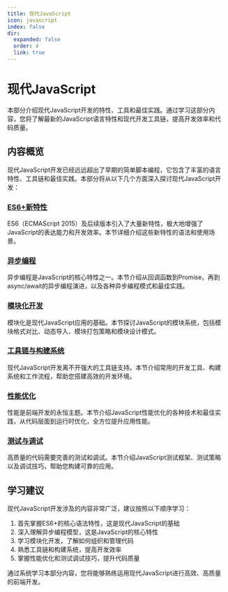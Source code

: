 ```yaml
---
title: 现代JavaScript
icon: javascript
index: false
dir:
  expanded: false
  order: 4
  link: true
---
```


# 现代JavaScript

本部分介绍现代JavaScript开发的特性、工具和最佳实践。通过学习这部分内容，您将了解最新的JavaScript语言特性和现代开发工具链，提高开发效率和代码质量。

## 内容概览

现代JavaScript开发已经远远超出了早期的简单脚本编程，它包含了丰富的语言特性、工具链和最佳实践。本部分将从以下几个方面深入探讨现代JavaScript开发：

### [ES6+新特性](./4.1-ES6+新特性/README.md)

ES6（ECMAScript 2015）及后续版本引入了大量新特性，极大地增强了JavaScript的表达能力和开发效率。本节详细介绍这些新特性的语法和使用场景。

### [异步编程](./4.2-异步编程/README.md)

异步编程是JavaScript的核心特性之一。本节介绍从回调函数到Promise，再到async/await的异步编程演进，以及各种异步编程模式和最佳实践。

### [模块化开发](./4.3-模块化开发/README.md)

模块化是现代JavaScript应用的基础。本节探讨JavaScript的模块系统，包括模块格式对比、动态导入、模块打包策略和模块设计模式。

### [工具链与构建系统](./4.4-工具链与构建系统/README.md)

现代JavaScript开发离不开强大的工具链支持。本节介绍常用的开发工具、构建系统和工作流程，帮助您搭建高效的开发环境。

### [性能优化](./4.5-性能优化/README.md)

性能是前端开发的永恒主题。本节介绍JavaScript性能优化的各种技术和最佳实践，从代码层面到运行时优化，全方位提升应用性能。

### [测试与调试](./4.6-测试与调试/README.md)

高质量的代码需要完善的测试和调试。本节介绍JavaScript测试框架、测试策略以及调试技巧，帮助您构建可靠的应用。

## 学习建议

现代JavaScript开发涉及的内容非常广泛，建议按照以下顺序学习：

1. 首先掌握ES6+的核心语法特性，这是现代JavaScript的基础
2. 深入理解异步编程模型，这是JavaScript的核心特性
3. 学习模块化开发，了解如何组织和管理代码
4. 熟悉工具链和构建系统，提高开发效率
5. 掌握性能优化和测试调试技巧，提升代码质量

通过系统学习本部分内容，您将能够熟练运用现代JavaScript进行高效、高质量的前端开发。